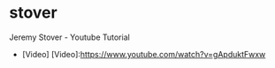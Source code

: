# stover
Jeremy Stover - Youtube Tutorial
* [Video]
[Video]:https://www.youtube.com/watch?v=gApduktFwxw
